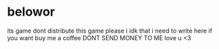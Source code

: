 # belowor
its game 
dont distribute this game please
i idk that i need to write here
if you want buy me a coffee DONT SEND MONEY TO ME
love u <3


